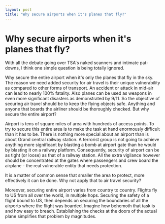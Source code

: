 ```yaml
---
layout: post
title: "Why secure airports when it's planes that fly?"
---
```

Why secure airports when it's planes that fly?
===
With all the debate going over TSA's naked scanners and intimate pat-downs, I think one simple question is being totally ignored.  
  
Why secure the entire airport when it's only the planes that fly in the sky. The reason we need added security for air travel is their unique vulnerability as compared to other forms of transport. An accident or attack in mid-air can lead to nearly 100% fatality. Also planes can be used as weapons in even more significant disasters as demonstrated by 9/11\. So the objective of securing air travel should be to keep the flying objects safe. Anything and anyone that boards the airliner should be thoroughly checked. But why secure the entire airport?  
  
Airport is tens of square miles of area with hundreds of access points. To try to secure this entire area is to make the task at hand enormously difficult than it has to be. There is nothing more special about an airport than is about Grand central railway station. A terrorist group is not going to achieve anything more significant by blasting a bomb at airport gate than he would by blasting it on a railway platform. Consequently, security of airport can be as tight (or loose) as that of a railway station. All the extra vigilance however should be concentrated at the gates where passengers and crew board the airplane - the real vulnerable entity that needs protection.  
  
It is a matter of common sense that smaller the area to protect, more effectively it can be done. Why not apply that to air travel security?  
  
Moreover, securing entire airport varies from country to country. Flights fly to US from all over the world, in multiple hops. Securing the safety of a flight bound to US, then depends on securing the boundaries of all the airports where the flight was boarded. Imagine how behemoth that task is and how easy to breach. Establishing the checks at the doors of the actual plane simplifies that problem by magnitudes.
